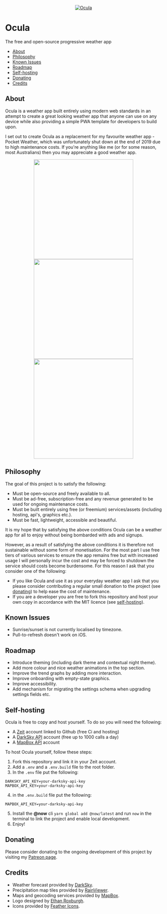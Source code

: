 <p align="center">
    <a href="https://app.ocula.io">
        <img src="https://github.com/andrewcourtice/ocula/raw/master/client/src/assets/images/ocula-192.png" alt="Ocula"/>
    </a>
</p>

# Ocula
The free and open-source progressive weather app

<!-- TOC depthfrom:2 -->

- [About](#about)
- [Philosophy](#philosophy)
- [Known Issues](#known-issues)
- [Roadmap](#roadmap)
- [Self-hosting](#self-hosting)
- [Donating](#donating)
- [Credits](#credits)

<!-- /TOC -->

## About
Ocula is a weather app built entirely using modern web standards in an attempt to create a great looking weather app that anyone can use on any device while also providing a simple PWA template for developers to build upon.

I set out to create Ocula as a replacement for my favourite weather app - Pocket Weather, which was unfortunately shut down at the end of 2019 due to high maintenance costs. If you're anything like me (or for some reason, most Australians) then you may appreciate a good weather app.

<p align="center">
    <img src="https://user-images.githubusercontent.com/11718453/77266786-3f66ba00-6cec-11ea-9b3d-cc9638e8c31f.png" width="320" />
    <img src="https://user-images.githubusercontent.com/11718453/77266791-4392d780-6cec-11ea-8fda-520d5f506877.png" width="320" />
    <img src="https://user-images.githubusercontent.com/11718453/77266793-468dc800-6cec-11ea-913f-22e0de7b954c.png" width="320" />
</p>

## Philosophy
The goal of this project is to satisfy the following:

- Must be open-source and freely available to all.
- Must be ad-free, subscription-free and any revenue generated to be used for ongoing maintenance costs.
- Must be built entirely using free (or freemium) services/assets (including hosting, api's, graphics etc.).
- Must be fast, lightweight, accessible and beautiful.

It is my hope that by satisfying the above conditions Ocula can be a weather app for all to enjoy without being bombarded with ads and signups. 

However, as a result of satisfying the above conditions it is therefore not sustainable without some form of monetisation. For the most part I use free tiers of various services to ensure the app remains free but with increased usage I will personally incur the cost and may be forced to shutdown the service should costs become burdensome. For this reason I ask that you consider one of the following:

- If you like Ocula and use it as your everyday weather app I ask that you please consider contributing a regular small donation to the project (see [donating](#donating)) to help ease the cost of maintenance.
- If you are a developer you are free to fork this repository and host your own copy in accordance with the MIT licence (see [self-hosting](#self-hosting)).

## Known Issues
- Sunrise/sunset is not currently localised by timezone.
- Pull-to-refresh doesn't work on iOS.

## Roadmap
- Introduce theming (including dark theme and contextual night theme).
- Add more colour and nice weather animations in the top section.
- Improve the trend graphs by adding more interaction.
- Improve onboarding with empty-state graphics.
- Improve accessibility.
- Add mechanism for migrating the settings schema when upgrading settings fields etc.

## Self-hosting
Ocula is free to copy and host yourself. To do so you will need the following:

- A [Zeit](https://zeit.co/) account linked to Github (free Ci and hosting)
- A [DarkSky API](https://darksky.net/dev) account (free up to 1000 calls a day)
- A [MapBox API](https://www.mapbox.com/) account

To host Ocula yourself, follow these steps:

1. Fork this repository and link it in your Zeit account.
2. Add a `.env` and a `.env.build` file to the root folder.
3. In the `.env` file put the following:
```
DARKSKY_API_KEY=your-darksky-api-key
MAPBOX_API_KEY=your-darksky-api-key
```
4. in the `.env.build` file put the following:
```
MAPBOX_API_KEY=your-darksky-api-key
```
5. Install the **@now** cli `yarn global add @now/latest` and run `now` in the terminal to link the project and enable local development.
6. Enjoy!

## Donating
Please consider donating to the ongoing development of this project by visiting my [Patreon page](https://www.patreon.com/ocula).

## Credits
- Weather forecast provided by [DarkSky](https://darksky.net).
- Precipitation map tiles provided by [RainViewer](https://www.rainviewer.com).
- Maps and geocoding services provided by [MapBox](https://www.mapbox.com).
- Logo designed by [Ethan Roxburgh](https://github.com/ethanroxburgh).
- Icons provided by [Feather Icons](https://feathericons.com).